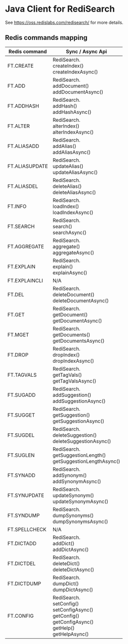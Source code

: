 # Java Client for RediSearch 
See https://oss.redislabs.com/redisearch/ for more details.

## Redis commands mapping
Redis command|Sync / Async Api|
| --- | --- |
FT.CREATE | RediSearch.<br/>createIndex()<br/>createIndexAsync() |
FT.ADD | RediSearch.<br/>addDocument()<br/>addDocumentAsync() |
FT.ADDHASH | RediSearch.<br/>addHash()<br/>addHashAsync() |
FT.ALTER | RediSearch.<br/>alterIndex()<br/>alterIndexAsync() |
FT.ALIASADD | RediSearch.<br/>addAlias()<br/>addAliasAsync() |
FT.ALIASUPDATE | RediSearch.<br/>updateAlias()<br/>updateAliasAsync() |
FT.ALIASDEL | RediSearch.<br/>deleteAlias()<br/>deleteAliasAsync() |
FT.INFO | RediSearch.<br/>loadIndex()<br/>loadIndexAsync() |
FT.SEARCH | RediSearch.<br/>search()<br/>searchAsync() |
FT.AGGREGATE | RediSearch.<br/>aggregate()<br/>aggregateAsync() |
FT.EXPLAIN | RediSearch.<br/>explain()<br/>explainAsync() |
FT.EXPLAINCLI | N/A |
FT.DEL | RediSearch.<br/>deleteDocument()<br/>deleteDocumentAsync() |
FT.GET | RediSearch.<br/>getDocument()<br/>getDocumentAsync() |
FT.MGET | RediSearch.<br/>getDocuments()<br/>getDocumentsAsync() |
FT.DROP | RediSearch.<br/>dropIndex()<br/>dropIndexAsync() |
FT.TAGVALS | RediSearch.<br/>getTagVals()<br/>getTagValsAsync() |
FT.SUGADD | RediSearch.<br/>addSuggestion()<br/>addSuggestionAsync() |
FT.SUGGET | RediSearch.<br/>getSuggestion()<br/>getSuggestionAsync() |
FT.SUGDEL | RediSearch.<br/>deleteSuggestion()<br/>deleteSuggestionAsync() |
FT.SUGLEN | RediSearch.<br/>getSuggestionLength()<br/>getSuggestionLengthAsync() |
FT.SYNADD | RediSearch.<br/>addSynonym()<br/>addSynonymAsync() |
FT.SYNUPDATE | RediSearch.<br/>updateSynonym()<br/>updateSynonymAsync() |
FT.SYNDUMP | RediSearch.<br/>dumpSynonyms()<br/>dumpSynonymsAsync() |
FT.SPELLCHECK | N/A |
FT.DICTADD | RediSearch.<br/>addDict()<br/>addDictAsync() |
FT.DICTDEL | RediSearch.<br/>deleteDict()<br/>deleteDictAsync() |
FT.DICTDUMP | RediSearch.<br/>dumpDict()<br/>dumpDictAsync() |
FT.CONFIG | RediSearch.<br/>setConfig()<br/>setConfigAsync()<br/>getConfig()<br/>getConfigAsync()<br/>getHelp()<br/>getHelpAsync() |